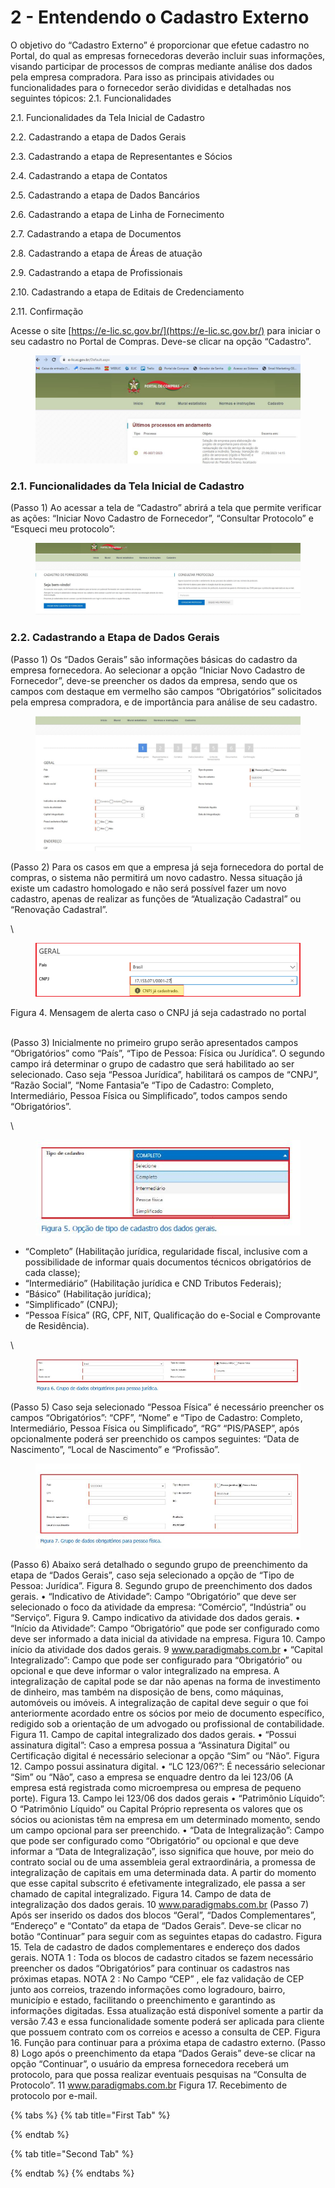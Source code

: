 # 2 - Entendendo o Cadastro Externo

O objetivo do “Cadastro Externo” é proporcionar que efetue cadastro no Portal, do qual as empresas fornecedoras deverão incluir suas informações, visando participar de processos de compras mediante análise dos dados pela empresa compradora. Para isso as principais atividades ou funcionalidades para o fornecedor serão divididas e detalhadas nos seguintes tópicos: 2.1. Funcionalidades

2.1. Funcionalidades da Tela Inicial de Cadastro&#x20;

2.2. Cadastrando a etapa de Dados Gerais

&#x20;2.3. Cadastrando a etapa de Representantes e Sócios&#x20;

2.4. Cadastrando a etapa de Contatos&#x20;

2.5. Cadastrando a etapa de Dados Bancários

&#x20;2.6. Cadastrando a etapa de Linha de Fornecimento

&#x20;2.7. Cadastrando a etapa de Documentos&#x20;

2.8. Cadastrando a etapa de Áreas de atuação

&#x20;2.9. Cadastrando a etapa de Profissionais

&#x20;2.10. Cadastrando a etapa de Editais de Credenciamento&#x20;

2.11. Confirmação&#x20;



Acesse o site [https://e-lic.sc.gov.br/](https://e-lic.sc.gov.br/) para iniciar o seu cadastro no Portal de Compras. Deve-se clicar na opção “Cadastro”.



<figure><img src="../../.gitbook/assets/Capturar1.JPG" alt=""><figcaption></figcaption></figure>

### 2.1. Funcionalidades da Tela Inicial de Cadastro&#x20;

(Passo 1) Ao acessar a tela de “Cadastro” abrirá a tela que permite verificar as ações: “Iniciar Novo Cadastro de Fornecedor”, “Consultar Protocolo” e “Esqueci meu protocolo”:

<figure><img src="../../.gitbook/assets/Capturar10.JPG" alt=""><figcaption></figcaption></figure>

### 2.2. Cadastrando a Etapa de Dados Gerais

(Passo 1) Os “Dados Gerais” são informações básicas do cadastro da empresa fornecedora. Ao selecionar a opção “Iniciar Novo Cadastro de Fornecedor”, deve-se preencher os dados da empresa, sendo que os campos com destaque em vermelho são campos “Obrigatórios” solicitados pela empresa compradora, e de importância para análise de seu cadastro.



<figure><img src="../../.gitbook/assets/Capturar11.JPG" alt=""><figcaption></figcaption></figure>

&#x20;(Passo 2) Para os casos em que a empresa já seja fornecedora do portal de compras, o sistema não permitirá um novo cadastro. Nessa situação já existe um cadastro homologado e não será possível fazer um novo cadastro, apenas de realizar as funções de “Atualização Cadastral” ou “Renovação Cadastral”.

\


<figure><img src="../../.gitbook/assets/image (2).png" alt=""><figcaption></figcaption></figure>

Figura 4. Mensagem de alerta caso o CNPJ já seja cadastrado no portal

\
(Passo 3) Inicialmente no primeiro grupo serão apresentados campos “Obrigatórios” como “País”, “Tipo de Pessoa: Física ou Jurídica”. O segundo campo irá determinar o grupo de cadastro que será habilitado ao ser selecionado. Caso seja “Pessoa Jurídica”, habilitará os campos de “CNPJ”, “Razão Social”, “Nome Fantasia”e “Tipo de Cadastro: Completo, Intermediário, Pessoa Física ou Simplificado”, todos campos sendo “Obrigatórios”.

\




<figure><img src="../../.gitbook/assets/Capturar16.JPG" alt=""><figcaption></figcaption></figure>

&#x20;                                     &#x20;

* “Completo” (Habilitação jurídica, regularidade fiscal, inclusive com a possibilidade de informar quais documentos técnicos obrigatórios de cada classe);
* “Intermediário” (Habilitação jurídica e CND Tributos Federais);
* “Básico” (Habilitação jurídica);
* “Simplificado” (CNPJ);
* “Pessoa Física” (RG, CPF, NIT, Qualificação do e-Social e Comprovante de Residência).

\


<figure><img src="../../.gitbook/assets/Capturar17.JPG" alt=""><figcaption></figcaption></figure>

&#x20;(Passo 5) Caso seja selecionado “Pessoa Física” é necessário preencher os campos “Obrigatórios”: “CPF”, “Nome” e “Tipo de Cadastro: Completo, Intermediário, Pessoa Física ou Simplificado”, “RG” “PIS/PASEP”, após opcionalmente poderá ser preenchido os campos seguintes: “Data de Nascimento”, “Local de Nascimento” e “Profissão”.



<figure><img src="../../.gitbook/assets/Capturar18.JPG" alt=""><figcaption></figcaption></figure>

&#x20;(Passo 6) Abaixo será detalhado o segundo grupo de preenchimento da etapa de “Dados Gerais”, caso seja selecionado a opção de “Tipo de Pessoa: Jurídica”. Figura 8. Segundo grupo de preenchimento dos dados gerais. • “Indicativo de Atividade”: Campo “Obrigatório” que deve ser selecionado o foco da atividade da empresa: “Comércio”, “Indústria” ou “Serviço”. Figura 9. Campo indicativo da atividade dos dados gerais. • “Início da Atividade”: Campo “Obrigatório” que pode ser configurado como deve ser informado a data inicial da atividade na empresa. Figura 10. Campo início da atividade dos dados gerais. 9 www.paradigmabs.com.br • “Capital Integralizado”: Campo que pode ser configurado para “Obrigatório” ou opcional e que deve informar o valor integralizado na empresa. A integralização de capital pode se dar não apenas na forma de investimento de dinheiro, mas também na disposição de bens, como máquinas, automóveis ou imóveis. A integralização de capital deve seguir o que foi anteriormente acordado entre os sócios por meio de documento específico, redigido sob a orientação de um advogado ou profissional de contabilidade. Figura 11. Campo de capital integralizado dos dados gerais. • “Possui assinatura digital”: Caso a empresa possua a “Assinatura Digital” ou Certificação digital é necessário selecionar a opção “Sim” ou “Não”. Figura 12. Campo possui assinatura digital. • “LC 123/06?”: É necessário selecionar “Sim” ou “Não”, caso a empresa se enquadre dentro da lei 123/06 (A empresa está registrada como microempresa ou empresa de pequeno porte). Figura 13. Campo lei 123/06 dos dados gerais • “Patrimônio Líquido”: O “Patrimônio Líquido” ou Capital Próprio representa os valores que os sócios ou acionistas têm na empresa em um determinado momento, sendo um campo opcional para ser preenchido. • “Data de Integralização”: Campo que pode ser configurado como “Obrigatório” ou opcional e que deve informar a “Data de Integralização”, isso significa que houve, por meio do contrato social ou de uma assembleia geral extraordinária, a promessa de integralização de capitais em uma determinada data. A partir do momento que esse capital subscrito é efetivamente integralizado, ele passa a ser chamado de capital integralizado. Figura 14. Campo de data de integralização dos dados gerais. 10 www.paradigmabs.com.br (Passo 7) Após ser inserido os dados dos blocos “Geral”, “Dados Complementares”, “Endereço” e “Contato” da etapa de “Dados Gerais”. Deve-se clicar no botão “Continuar” para seguir com as seguintes etapas do cadastro. Figura 15. Tela de cadastro de dados complementares e endereço dos dados gerais. NOTA 1 : Toda os blocos de cadastro citados se fazem necessário preencher os dados “Obrigatórios” para continuar os cadastros nas próximas etapas. NOTA 2 : No Campo “CEP” , ele faz validação de CEP junto aos correios, trazendo informações como logradouro, bairro, município e estado, facilitando o preenchimento e garantindo as informações digitadas. Essa atualização está disponível somente a partir da versão 7.43 e essa funcionalidade somente poderá ser aplicada para cliente que possuem contrato com os correios e acesso a consulta de CEP. Figura 16. Função para continuar para a próxima etapa de cadastro externo. (Passo 8) Logo após o preenchimento da etapa “Dados Gerais” deve-se clicar na opção “Continuar”, o usuário da empresa fornecedora receberá um protocolo, para que possa realizar eventuais pesquisas na “Consulta de Protocolo”. 11 www.paradigmabs.com.br Figura 17. Recebimento de protocolo por e-mail.

{% tabs %}
{% tab title="First Tab" %}

{% endtab %}

{% tab title="Second Tab" %}

{% endtab %}
{% endtabs %}
